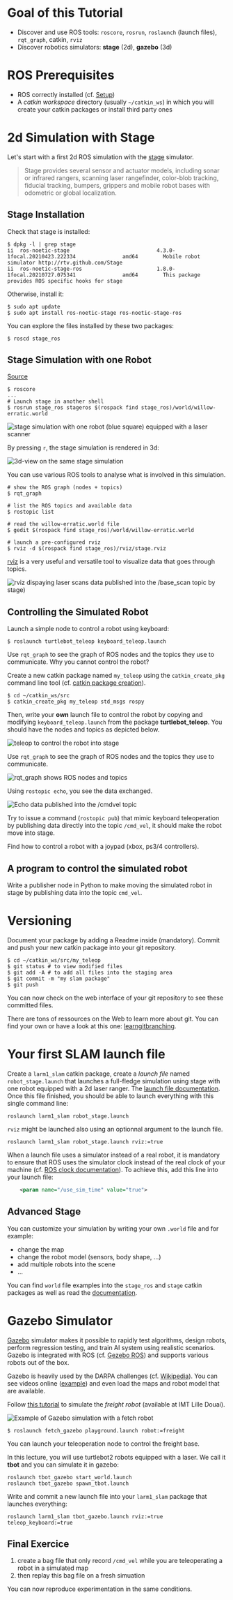 # Goal of this Tutorial

- Discover and use ROS tools: `roscore`, `rosrun`, `roslaunch` (launch files), `rqt_graph`, catkin, `rviz`
- Discover robotics simulators: **stage** (2d), **gazebo** (3d)

# ROS Prerequisites

- ROS correctly installed (cf. [Setup](1-ros-basics.md))
- A *catkin workspace* directory (usually `~/catkin_ws`) in which you will create your catkin packages or install third party ones

# 2d Simulation with Stage

Let's start with a first 2d ROS simulation with the [stage](http://wiki.ros.org/stage) simulator.

>Stage provides several sensor and actuator models, including sonar or infrared rangers, scanning laser rangefinder, color-blob tracking, fiducial tracking, bumpers, grippers and mobile robot bases with odometric or global localization.

## Stage Installation

Check that stage is installed:

```console
$ dpkg -l | grep stage
ii  ros-noetic-stage                            4.3.0-1focal.20210423.222334               amd64        Mobile robot simulator http://rtv.github.com/Stage
ii  ros-noetic-stage-ros                        1.8.0-1focal.20210727.075341               amd64        This package provides ROS specific hooks for stage
```

Otherwise, install it:

```console
$ sudo apt update
$ sudo apt install ros-noetic-stage ros-noetic-stage-ros
```

You can explore the files installed by these two packages:

```console
$ roscd stage_ros
```

## Stage Simulation with one Robot

[Source](http://wiki.ros.org/stage/Tutorials/SimulatingOneRobot)

```console
$ roscore
...
# Launch stage in another shell
$ rosrun stage_ros stageros $(rospack find stage_ros)/world/willow-erratic.world
```

![stage simulation with one robot (blue square) equipped with a laser scanner](../files/SLAM/stage.png)

By pressing `r`, the stage simulation is rendered in 3d:

![3d-view on the same stage simulation](../files/SLAM/stage-3d.png)

You can use various ROS tools to analyse what is involved in this simulation.

```console
# show the ROS graph (nodes + topics)
$ rqt_graph

# list the ROS topics and available data
$ rostopic list

# read the willow-erratic.world file
$ gedit $(rospack find stage_ros)/world/willow-erratic.world

# launch a pre-configured rviz
$ rviz -d $(rospack find stage_ros)/rviz/stage.rviz
```

[rviz](http://wiki.ros.org/rviz) is a very useful and versatile tool to visualize data that goes through topics.

![rviz dispaying laser scans data published into the /base_scan topic by stage)](../files/SLAM/rviz_laserscan.png)

## Controlling the Simulated Robot

Launch a simple node to control a robot using keyboard:

```console
$ roslaunch turtlebot_teleop keyboard_teleop.launch
```

Use `rqt_graph` to see the graph of ROS nodes and the topics they use to communicate.
Why you cannot control the robot?

Create a new catkin package named `my_teleop` using the `catkin_create_pkg` command line tool (cf. [catkin package creation](http://wiki.ros.org/ROS/Tutorials/CreatingPackage)).

```console
$ cd ~/catkin_ws/src
$ catkin_create_pkg my_teleop std_msgs rospy
```

Then, write your __own__ launch file to control the robot by copying and modifying `keyboard_teleop.launch` from the package __turtlebot_teleop__.
You should have the nodes and topics as depicted below.

![teleop to control the robot into stage](../files/SLAM/teleop.png)

Use `rqt_graph` to see the graph of ROS nodes and the topics they use to communicate.

![rqt_graph shows ROS nodes and topics](../files/SLAM/rqt_graph.png)

Using `rostopic echo`, you see the data exchanged.

![Echo data published into the /cmdvel topic](../files/SLAM/cmdvel_echo.png)

Try to issue a command (`rostopic pub`) that mimic keyboard teleoperation by publishing data directly into the topic `/cmd_vel`, it should make the robot move into stage.

Find how to control a robot with a joypad (xbox, ps3/4 controllers).

## A program to control the simulated robot

Write a publisher node in Python to make moving the simulated robot in stage by publishing data into the topic `cmd_vel`.

# Versioning

Document your package by adding a Readme inside (mandatory).
Commit and push your new catkin package into your git repository.

```console
$ cd ~/catkin_ws/src/my_teleop
$ git status # to view modified files
$ git add -A # to add all files into the staging area
$ git commit -m "my slam package"
$ git push
```

You can now check on the web interface of your git repository to see these committed files.

There are tons of ressources on the Web to learn more about git.
You can find your own or have a look at this one: [learngitbranching](https://learngitbranching.js.org/).


# **Your** first SLAM launch file

Create a `larm1_slam` catkin package, create a *launch file* named `robot_stage.launch` that launches a full-fledge simulation using stage with one robot equipped with a 2d laser ranger.
The [launch file documentation](http://wiki.ros.org/roslaunch).
Once this file finished, you should be able to launch everything with this single command line:

```console
roslaunch larm1_slam robot_stage.launch
```

`rviz` might be launched also using an optionnal argument to the launch file.

```console
roslaunch larm1_slam robot_stage.launch rviz:=true
```

When a launch file uses a simulator instead of a real robot, it is mandatory to ensure that ROS uses the simulator clock instead of the real clock of your machine (cf. [ROS clock documentation](http://wiki.ros.org/Clock)).
To achieve this, add this line into your launch file:

```xml
	<param name="/use_sim_time" value="true">
```

## Advanced Stage

You can customize your simulation by writing your own `.world` file and for example:
- change the map
- change the robot model (sensors, body shape, ...)
- add multiple robots into the scene
- ...

You can find `world` file examples into the `stage_ros` and `stage` catkin packages as well as read the [documentation](https://player-stage-manual.readthedocs.io/en/stable/WORLDFILES/).

# Gazebo Simulator

[Gazebo](http://gazebosim.org/) simulator makes it possible to rapidly test algorithms, design robots, perform regression testing, and train AI system using realistic scenarios. Gazebo is integrated with ROS (cf. [Gezebo ROS](http://wiki.ros.org/gazebo_ros_pkgs)) and supports various robots out of the box.

Gazebo is heavily used by the DARPA challenges (cf. [Wikipedia](https://en.wikipedia.org/wiki/Gazebo_simulator)).
You can see videos online ([example](https://www.youtube.com/watch?v=v6-heLIg85o)) and even load the maps and robot model that are available.

Follow [this tutorial](http://docs.fetchrobotics.com/gazebo.html) to simulate the *freight robot* (available at IMT Lille Douai).

![Example of Gazebo simulation with a fetch robot](../files/SLAM/gazebo.png)

```console
$ roslaunch fetch_gazebo playground.launch robot:=freight
```

You can launch your teleoperation node to control the freight base.


In this lecture, you will use turtlebot2 robots equipped with a laser.
We call it __tbot__ and you can simulate it in  gazebo:

```console
roslaunch tbot_gazebo start_world.launch
roslaunch tbot_gazebo spawn_tbot.launch
```

Write and commit a new launch file into your `larm1_slam` package that launches everything:

```console
roslaunch larm1_slam tbot_gazebo.launch rviz:=true teleop_keyboard:=true
```

## Final Exercice

1. create a bag file that only record `/cmd_vel` while you are teleoperating a robot in a simulated map
2. then replay this bag file on a fresh simuation

You can now reproduce experimentation in the same conditions.

<!-- gazebo models
	cd ~/.gazebo/
	rm -fr models
	wget https://bitbucket.org/osrf/gazebo_models/get/e6d645674e8a.zip
	unzip osrf*.zip
	rm *.zip
	mv osrf* models
	-->
